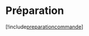 # Préparation

[!include[preparationcommande](preparation.preparationcommande.autogen.md)]




















